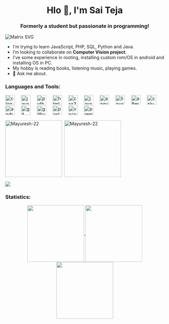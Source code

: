 <h1 align="center">Hlo 👋, I'm Sai Teja</h1>
<h3 align="center"> Formerly a student but passionate in programming! </h3>

![Matrix SVG](https://raw.githubusercontent.com/rodrigograca31/rodrigograca31/master/matrix.svg)


- I'm trying to learn JavaScript, PHP, SQL, Python and Java.
- I’m looking to collaborate on **Computer Vision project**.
- I've some experience in rooting, installing custom rom/OS in android and installing OS in PC.
- My hobby is reading books, listening music, playing games.
- 💬 Ask me about.

<h3 align="left"></h3>
<p align="left"> </p>

<h3 align="left">Languages and Tools:</h3>
<p align="left"><div align="left">
  <img src="https://cdn.jsdelivr.net/gh/devicons/devicon/icons/c/c-original.svg" height="30" alt="c logo"  />
  <img width="12" />
  <img src="https://cdn.jsdelivr.net/gh/devicons/devicon/icons/java/java-original.svg" height="30" alt="java logo"  />
  <img width="12" />
  <img src="https://cdn.jsdelivr.net/gh/devicons/devicon/icons/python/python-original.svg" height="30" alt="python logo"  />
  <img width="12" />
  <img src="https://cdn.jsdelivr.net/gh/devicons/devicon/icons/html5/html5-original.svg" height="30" alt="html5 logo"  />
  <img width="12" />
  <img src="https://cdn.jsdelivr.net/gh/devicons/devicon/icons/css3/css3-original.svg" height="30" alt="css3 logo"  />
  <img width="12" />
  <img src="https://cdn.jsdelivr.net/gh/devicons/devicon/icons/javascript/javascript-original.svg" height="30" alt="javascript logo"  />
  <img width="12" />
  <img src="https://cdn.jsdelivr.net/gh/devicons/devicon/icons/angularjs/angularjs-original.svg" height="30" alt="angularjs logo"  />
  <img width="12" />
  <img src="https://cdn.jsdelivr.net/gh/devicons/devicon/icons/linux/linux-original.svg" height="30" alt="linux logo"  />
  <img width="12" />
  <img src="https://cdn.jsdelivr.net/gh/devicons/devicon/icons/aftereffects/aftereffects-original.svg" height="30" alt="aftereffects logo"  />
  <img width="12" />
  <img src="https://cdn.jsdelivr.net/gh/devicons/devicon/icons/cplusplus/cplusplus-original.svg" height="30" alt="cplusplus logo"  />
  <img width="12" />
  <img src="https://cdn.jsdelivr.net/gh/devicons/devicon/icons/androidstudio/androidstudio-original.svg" height="30" alt="androidstudio logo"  />
  <img width="12" />
  <img src="https://cdn.jsdelivr.net/gh/devicons/devicon/icons/git/git-original.svg" height="30" alt="git logo"  />
  <img width="12" />
  <img src="https://cdn.jsdelivr.net/gh/devicons/devicon/icons/github/github-original.svg" height="30" alt="github logo"  />
  <img width="12" />
  <img src="https://cdn.jsdelivr.net/gh/devicons/devicon/icons/postgresql/postgresql-original.svg" height="30" alt="postgresql logo"  />
  <img width="12" />
  <img src="https://cdn.jsdelivr.net/gh/devicons/devicon/icons/vscode/vscode-original.svg" height="30" alt="vscode logo"  />
  <img width="12" />
  <img src="https://cdn.jsdelivr.net/gh/devicons/devicon/icons/premierepro/premierepro-plain.svg" height="30" alt="premierepro logo"  />
</div>
 </a> 
 </p>


<img align="left" height="180em" src="https://github-readme-stats.vercel.app/api/top-langs/?username=saiteja-4444&layout=compact&theme=tokyonight" alt=Mayuresh-22 />
<p>&nbsp;<img align="center" height="180em" src="https://github-readme-stats.vercel.app/api?username=saiteja-4444&show_icons=true&locale=en&theme=tokyonight" alt="Mayuresh-22" /></p>


<img src="https://user-images.githubusercontent.com/73097560/115834477-dbab4500-a447-11eb-908a-139a6edaec5c.gif"><h3 align="LEFT">Statistics:</h3>
<div align="center">
<a href="https://github.com/saiteja-4444">
<img align="center" src="http://github-profile-summary-cards.vercel.app/api/cards/stats?username=saiteja-4444&theme=tokyonight" height="180em" />
<img align="center" src="http://github-profile-summary-cards.vercel.app/api/cards/repos-per-language?username=saiteja-4444&theme=tokyonight" height="180em" />
<img align="center" src="http://github-profile-summary-cards.vercel.app/api/cards/profile-details?username=saiteja-4444&theme=tokyonight" height="180em" />
</div>
